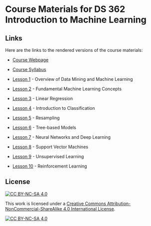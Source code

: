 # Course Materials for DS 362 Introduction to Machine Learning

## Links

Here are the links to the rendered versions of the course materials:

- [Course Webpage](https://knowledge-discovery.netlify.app/)

- [Course Syllabus](https://knowledge-discovery.netlify.app/syllabus)

- [Lesson 1](https://knowledge-discovery.netlify.app/lesson01/) - Overview of Data Mining and Machine Learning

- [Lesson 2](https://knowledge-discovery.netlify.app/lesson02/) - Fundamental Machine Learning Concepts

- [Lesson 3](https://knowledge-discovery.netlify.app/lesson03/) - Linear Regression

- [Lesson 4](https://knowledge-discovery.netlify.app/lesson04/) - Introduction to Classification

- [Lesson 5](https://knowledge-discovery.netlify.app/lesson05/) - Resampling

- [Lesson 6](https://knowledge-discovery.netlify.app/lesson06/) - Tree-based Models

- [Lesson 7](https://knowledge-discovery.netlify.app/lesson07/) - Neural Networks and Deep Learning

- [Lesson 8](https://knowledge-discovery.netlify.app/lesson08/) - Support Vector Machines

- [Lesson 9](https://knowledge-discovery.netlify.app/lesson09/) - Unsupervised Learning

- [Lesson 10](https://knowledge-discovery.netlify.app/lesson10/) - Reinforcement Learning

## License

[![CC BY-NC-SA 4.0][cc-by-nc-sa-shield]][cc-by-nc-sa]

This work is licensed under a
[Creative Commons Attribution-NonCommercial-ShareAlike 4.0 International License][cc-by-nc-sa].

[![CC BY-NC-SA 4.0][cc-by-nc-sa-image]][cc-by-nc-sa]

[cc-by-nc-sa]: http://creativecommons.org/licenses/by-nc-sa/4.0/
[cc-by-nc-sa-image]: https://licensebuttons.net/l/by-nc-sa/4.0/88x31.png
[cc-by-nc-sa-shield]: https://img.shields.io/badge/License-CC%20BY--NC--SA%204.0-lightgrey.svg